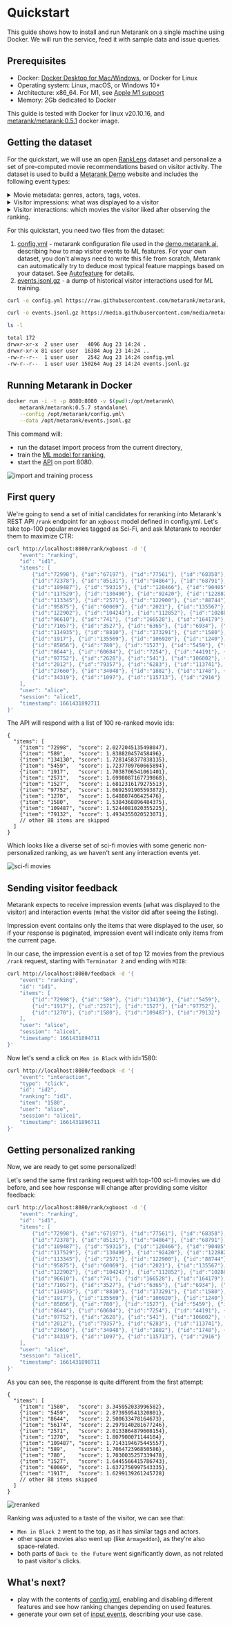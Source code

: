# Quickstart

This guide shows how to install and run Metarank on a single machine using Docker. We will run the service, feed it with
sample data and issue queries.

## Prerequisites

* Docker: [Docker Desktop for Mac/Windows](https://docs.docker.com/engine/install/), or Docker for Linux
* Operating system: Linux, macOS, or Windows 10+
* Architecture: x86_64. For M1, see [Apple M1 support](../installation.md#installing-on-macos)
* Memory: 2Gb dedicated to Docker

This guide is tested with Docker for linux v20.10.16, and [metarank/metarank:0.5.1](https://hub.docker.com/r/metarank/metarank/tags) docker image.

## Getting the dataset

For the quickstart, we will use an open [RankLens](https://github.com/metarank/ranklens) dataset and personalize
a set of pre-computed movie recommendations based on visitor activity. 
The dataset is used to build a [Metarank Demo](https://demo.metarank.ai/) website and includes the following event types:
 
<details><summary>Movie metadata: genres, actors, tags, votes.</summary>

```json
{
  "id": "b4951b85-a87f-4fdc-b2af-9ff06783def4",
  "item": "3114",
  "timestamp": "1636907100000",
  "fields": [
    {"name": "title", "value": "Toy Story 2"}, 
    {"name": "popularity", "value": 112.767},
    {"name": "vote_avg", "value": 7.6},
    {"name": "vote_cnt", "value": 11025.0},
    {"name": "budget", "value": 9.0E+7},
    {"name": "runtime", "value": 92.0},
    {"name": "release_date", "value": 9.412416E+8},
    {"name": "genres", "value": ["animation", "comedy", "family"]},
    {"name": "tags", "value": ["pixar", "disney", "animation", "sequel"]},
    {"name": "actors", "value": ["tom hanks", "joan cusack", "frank welker"]},
    {"name": "director", "value": "john lasseter"},
    {"name": "writer", "value": "andrew stanton"}
  ],
  "event": "item"
}
```

</details>

<details><summary>Visitor impressions: what was displayed to a visitor</summary>

```json
{
  "event": "ranking",
  "id": "id1",
  "items": [
    {"id":"72998"},  {"id":"67197"},  {"id":"77561"},  {"id":"68358"},
    {"id":"72378"},  {"id":"85131"},  {"id":"94864"},  {"id":"68791"},
    {"id":"109487"}, {"id":"59315"},  {"id":"120466"}, {"id":"90405"},
    {"id":"117529"}, {"id":"130490"}, {"id":"92420"},  {"id":"122882"},
    {"id":"113345"}, {"id":"2571"},   {"id":"122900"}, {"id":"88744"},
    {"id":"95875"},  {"id":"60069"},  {"id":"2021"},   {"id":"135567"},
    {"id":"122902"}, {"id":"104243"}, {"id":"112852"}, {"id":"102880"},
    {"id":"96610"},  {"id":"741"},    {"id":"166528"}, {"id":"164179"},
    {"id":"71057"},  {"id":"3527"},   {"id":"6365"},   {"id":"6934"},
    {"id":"114935"}, {"id":"8810"},   {"id":"173291"}, {"id":"1580"},
    {"id":"1917"},   {"id":"135569"}, {"id":"106920"}, {"id":"1240"},
    {"id":"85056"},  {"id":"780"},    {"id":"1527"},   {"id":"5459"},
    {"id":"8644"},   {"id":"60684"},  {"id":"7254"},   {"id":"44191"},
    {"id":"97752"},  {"id":"2628"},   {"id":"541"},    {"id":"106002"},
    {"id":"2012"},   {"id":"79357"},  {"id":"6283"},   {"id":"113741"},
    {"id":"27660"},  {"id":"34048"},  {"id":"1882"},   {"id":"1748"},
    {"id":"34319"},  {"id":"1097"},   {"id":"115713"}, {"id":"2916"}
  ],
  "user": "alice",
  "session": "alice1",
  "timestamp": 1661345221008
}
```
</details>

<details><summary>Visitor interactions: which movies the visitor liked after observing the ranking.</summary>

```json
{
  "id": "580a09e9-a002-4d59-a527-a556a38aa04f",
  "item": "4002",
  "timestamp": "1636993839000",
  "ranking": "84074af6-25fb-4791-81da-2f622871b194", 
  "user": "90df34e521cc3d53af5f42f5c16ecb60",
  "session": "90df34e521cc3d53af5f42f5c16ecb60",
  "type": "click",
  "fields": [],
  "event": "interaction"
}
```
</details>

For this quickstart, you need two files from the dataset:
1. [config.yml](https://raw.githubusercontent.com/metarank/metarank/master/src/test/resources/ranklens/config.yml) - metarank
configuration file used in the [demo.metarank.ai](https://demo.metarank.ai), describing how to map visitor events to ML features. 
For your own dataset, you don't always need to write this file from scratch, Metarank can automatically try to deduce 
most typical feature mappings based on your dataset. See [Autofeature](../howto/autofeature.md) for details.
2. [events.jsonl.gz](https://github.com/metarank/metarank/blob/master/src/test/resources/ranklens/events/events.jsonl.gz) - 
a dump of historical visitor interactions used for ML training.

```bash
curl -o config.yml https://raw.githubusercontent.com/metarank/metarank/master/src/test/resources/ranklens/config.yml
```

```bash
curl -o events.jsonl.gz https://media.githubusercontent.com/media/metarank/metarank/master/src/test/resources/ranklens/events/events.jsonl.gz
```
```bash
ls -l

total 172
drwxr-xr-x  2 user user   4096 Aug 23 14:24 .
drwxr-xr-x 81 user user  16384 Aug 23 14:24 ..
-rw-r--r--  1 user user   2542 Aug 23 14:24 config.yml
-rw-r--r--  1 user user 150264 Aug 23 14:24 events.jsonl.gz

```

## Running Metarank in Docker

```bash
docker run -i -t -p 8080:8080 -v $(pwd):/opt/metarank\ 
    metarank/metarank:0.5.7 standalone\
    --config /opt/metarank/config.yml\
    --data /opt/metarank/events.jsonl.gz
```

This command will:
* run the dataset import process from the current directory,
* train the [ML model for ranking](/doc/configuration/supported-ranking-models.md),
* start the [API](../api.md) on port 8080.

![import and training process](img/training.gif)

## First query

We're going to send a set of initial candidates for reranking into Metarank's REST API `/rank` endpoint for an 
`xgboost` model defined in config.yml. Let's take top-100 popular movies tagged as Sci-Fi, and ask Metarank to reorder 
them to maximize CTR:

```bash
curl http://localhost:8080/rank/xgboost -d '{
    "event": "ranking",
    "id": "id1",
    "items": [
        {"id":"72998"}, {"id":"67197"}, {"id":"77561"}, {"id":"68358"}, {"id":"79132"}, {"id":"103228"}, 
        {"id":"72378"}, {"id":"85131"}, {"id":"94864"}, {"id":"68791"}, {"id":"93363"}, {"id":"112623"}, 
        {"id":"109487"}, {"id":"59315"}, {"id":"120466"}, {"id":"90405"}, {"id":"122918"}, {"id":"70286"}, 
        {"id":"117529"}, {"id":"130490"}, {"id":"92420"}, {"id":"122882"}, {"id":"87306"}, {"id":"82461"}, 
        {"id":"113345"}, {"id":"2571"}, {"id":"122900"}, {"id":"88744"}, {"id":"111360"}, {"id":"134130"}, 
        {"id":"95875"}, {"id":"60069"}, {"id":"2021"}, {"id":"135567"}, {"id":"103253"}, {"id":"111759"},
        {"id":"122902"}, {"id":"104243"}, {"id":"112852"}, {"id":"102880"}, {"id":"56174"}, {"id":"107406"}, 
        {"id":"96610"}, {"id":"741"}, {"id":"166528"}, {"id":"164179"}, {"id":"187595"}, {"id":"589"}, 
        {"id":"71057"}, {"id":"3527"}, {"id":"6365"}, {"id":"6934"}, {"id":"1270"}, {"id":"6502"}, 
        {"id":"114935"}, {"id":"8810"}, {"id":"173291"}, {"id":"1580"}, {"id":"182715"}, {"id":"166635"}, 
        {"id":"1917"}, {"id":"135569"}, {"id":"106920"}, {"id":"1240"}, {"id":"5502"}, {"id":"316"},
        {"id":"85056"}, {"id":"780"}, {"id":"1527"}, {"id":"5459"}, {"id":"94018"}, {"id":"33493"}, 
        {"id":"8644"}, {"id":"60684"}, {"id":"7254"}, {"id":"44191"}, {"id":"101864"}, {"id":"132046"}, 
        {"id":"97752"}, {"id":"2628"}, {"id":"541"}, {"id":"106002"}, {"id":"1200"}, {"id":"5378"}, 
        {"id":"2012"}, {"id":"79357"}, {"id":"6283"}, {"id":"113741"}, {"id":"90345"}, {"id":"2011"}, 
        {"id":"27660"}, {"id":"34048"}, {"id":"1882"}, {"id":"1748"}, {"id":"2985"}, {"id":"104841"}, 
        {"id":"34319"}, {"id":"1097"}, {"id":"115713"}, {"id":"2916"}
    ],
    "user": "alice",
    "session": "alice1",
    "timestamp": 1661431892711
}'
```

The API will respond with a list of 100 re-ranked movie ids:
```json5
{
  "items": [
    {"item": "72998",  "score": 2.0272045135498047},
    {"item": "589",    "score": 1.838820457458496},
    {"item": "134130", "score": 1.7281458377838135},
    {"item": "5459",   "score": 1.7237709760665894},
    {"item": "1917",   "score": 1.7038706541061401},
    {"item": "2571",   "score": 1.6998087167739868},
    {"item": "1527",   "score": 1.6812316179275513},
    {"item": "97752",  "score": 1.6692591905593872},
    {"item": "1270",   "score": 1.648807406425476},
    {"item": "1580",   "score": 1.5384368896484375},
    {"item": "109487", "score": 1.5244081020355225},
    {"item": "79132",  "score": 1.4934355020523071},
    // other 88 items are skipped
  ]
}
```

Which looks like a diverse set of sci-fi movies with some generic non-personalized ranking, as we haven't sent any 
interaction events yet.

![sci-fi movies](img/ranking1.jpg)

## Sending visitor feedback

Metarank expects to receive impression events (what was displayed to the visitor) and interaction events (what the visitor
did after seeing the listing). 

Impression event contains only the items that were displayed to the user, so if your response is paginated, impression event will indicate
only items from the current page.

In our case, the impression event is a set of top 12 movies from the previous `/rank` request, 
starting with `Terminator 2` and ending with `MIIB`:
```bash
curl http://localhost:8080/feedback -d '{
    "event": "ranking",
    "id": "id1",
    "items": [
        {"id":"72998"}, {"id":"589"}, {"id":"134130"}, {"id":"5459"}, 
        {"id":"1917"}, {"id":"2571"}, {"id":"1527"}, {"id":"97752"}, 
        {"id":"1270"}, {"id":"1580"}, {"id":"109487"}, {"id":"79132"}
    ],
    "user": "alice",
    "session": "alice1",
    "timestamp": 1661431894711
}'
```

Now let's send a click on `Men in Black` with id=1580:
```bash
curl http://localhost:8080/feedback -d '{
    "event": "interaction",
    "type": "click",
    "id": "id2",
    "ranking": "id1",
    "item": "1580",
    "user": "alice",
    "session": "alice1",
    "timestamp": 1661431896711
}'
```

## Getting personalized ranking

Now, we are ready to get some personalized!

Let's send the same first ranking request with top-100 sci-fi movies we did before, and see how response will change 
after providing some visitor feedback:
```bash
curl http://localhost:8080/rank/xgboost -d '{
    "event": "ranking",
    "id": "id1",
    "items": [
        {"id":"72998"}, {"id":"67197"}, {"id":"77561"}, {"id":"68358"}, {"id":"79132"}, {"id":"103228"}, 
        {"id":"72378"}, {"id":"85131"}, {"id":"94864"}, {"id":"68791"}, {"id":"93363"}, {"id":"112623"}, 
        {"id":"109487"}, {"id":"59315"}, {"id":"120466"}, {"id":"90405"}, {"id":"122918"}, {"id":"70286"}, 
        {"id":"117529"}, {"id":"130490"}, {"id":"92420"}, {"id":"122882"}, {"id":"87306"}, {"id":"82461"}, 
        {"id":"113345"}, {"id":"2571"}, {"id":"122900"}, {"id":"88744"}, {"id":"111360"}, {"id":"134130"}, 
        {"id":"95875"}, {"id":"60069"}, {"id":"2021"}, {"id":"135567"}, {"id":"103253"}, {"id":"111759"},
        {"id":"122902"}, {"id":"104243"}, {"id":"112852"}, {"id":"102880"}, {"id":"56174"}, {"id":"107406"}, 
        {"id":"96610"}, {"id":"741"}, {"id":"166528"}, {"id":"164179"}, {"id":"187595"}, {"id":"589"}, 
        {"id":"71057"}, {"id":"3527"}, {"id":"6365"}, {"id":"6934"}, {"id":"1270"}, {"id":"6502"}, 
        {"id":"114935"}, {"id":"8810"}, {"id":"173291"}, {"id":"1580"}, {"id":"182715"}, {"id":"166635"}, 
        {"id":"1917"}, {"id":"135569"}, {"id":"106920"}, {"id":"1240"}, {"id":"5502"}, {"id":"316"},
        {"id":"85056"}, {"id":"780"}, {"id":"1527"}, {"id":"5459"}, {"id":"94018"}, {"id":"33493"}, 
        {"id":"8644"}, {"id":"60684"}, {"id":"7254"}, {"id":"44191"}, {"id":"101864"}, {"id":"132046"}, 
        {"id":"97752"}, {"id":"2628"}, {"id":"541"}, {"id":"106002"}, {"id":"1200"}, {"id":"5378"}, 
        {"id":"2012"}, {"id":"79357"}, {"id":"6283"}, {"id":"113741"}, {"id":"90345"}, {"id":"2011"}, 
        {"id":"27660"}, {"id":"34048"}, {"id":"1882"}, {"id":"1748"}, {"id":"2985"}, {"id":"104841"}, 
        {"id":"34319"}, {"id":"1097"}, {"id":"115713"}, {"id":"2916"}
    ],
    "user": "alice",
    "session": "alice1",
    "timestamp": 1661431898711
}'
```

As you can see, the response is quite different from the first attempt:
```json5
{
  "items": [
    {"item": "1580",   "score": 3.345952033996582},
    {"item": "5459",   "score": 2.873959541320801},
    {"item": "8644",   "score": 2.500633478164673},
    {"item": "56174",  "score": 2.2979140281677246},
    {"item": "2571",   "score": 2.0133864879608154},
    {"item": "1270",   "score": 1.807900071144104},
    {"item": "109487", "score": 1.7143194675445557},
    {"item": "589",    "score": 1.706472396850586},
    {"item": "780",    "score": 1.7030035257339478},
    {"item": "1527",   "score": 1.6445566415786743},
    {"item": "60069",  "score": 1.6372750997543335},
    {"item": "1917",   "score": 1.6299139261245728}
    // other 88 items skipped
  ]
}
```
![reranked](img/ranking2.jpg)

Ranking was adjusted to a taste of the visitor, we can see that:
* `Men in Black 2` went to the top, as it has similar tags and actors.
* other space movies also went up (like `Armageddon`), as they're also space-related.
* both parts of `Back to the Future` went significantly down, as not related to past visitor's clicks.

## What's next?

* play with the contents of [config.yml](/doc/configuration/overview.md), enabling and disabling different features and see 
how ranking changes depending on used features.
* generate your own set of [input events](../event-schema.md), describing your use case.
